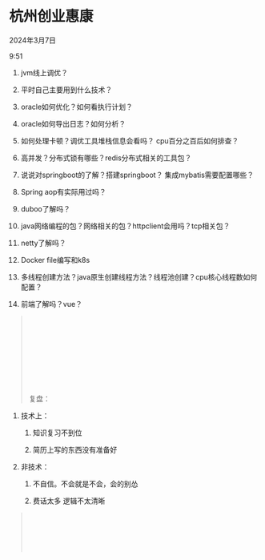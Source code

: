 # 杭州创业惠康

2024年3月7日

9:51

1. jvm线上调优？

2. 平时自己主要用到什么技术？

3. oracle如何优化？如何看执行计划？

4. oracle如何导出日志？如何分析？

5. 如何处理卡顿？调优工具堆栈信息会看吗？ cpu百分之百后如何排查？

6. 高并发？分布式锁有哪些？redis分布式相关的工具包？

7. 说说对springboot的了解？搭建springboot？ 集成mybatis需要配置哪些？

8. Spring aop有实际用过吗？

9. duboo了解吗？

10. java网络编程的包？网络相关的包？httpclient会用吗？tcp相关包？

11. netty了解吗？

12. Docker file编写和k8s

13. 多线程创建方法？java原生创建线程方法？线程池创建？cpu核心线程数如何配置？

14. 前端了解吗？vue？

>  
>
>  
>
>  
>
>  
>
>  
>
> 复盘：

1. 技术上：

    1. 知识复习不到位

    2. 简历上写的东西没有准备好

2. 非技术：

    1. 不自信。不会就是不会，会的别怂

    2. 费话太多 逻辑不太清晰

>  
>
>  
>
>  
